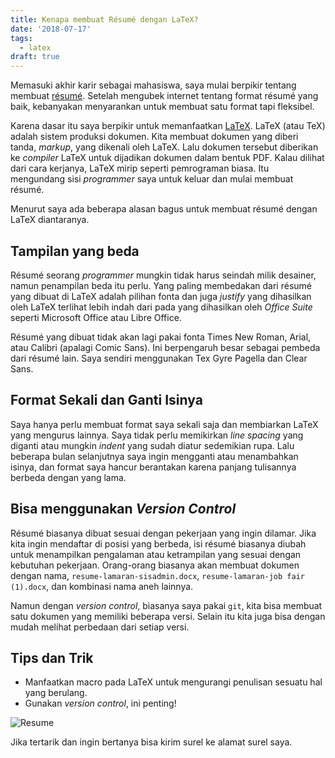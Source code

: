 ```yaml
---
title: Kenapa membuat Résumé dengan LaTeX?
date: '2018-07-17'
tags:
  - latex
draft: true
---
```

Memasuki akhir karir sebagai mahasiswa, saya mulai berpikir tentang membuat [résumé](https://en.wikipedia.org/wiki/R%C3%A9sum%C3%A9). Setelah mengubek internet tentang format résumé yang baik, kebanyakan menyarankan untuk membuat satu format tapi fleksibel.

Karena dasar itu saya berpikir untuk memanfaatkan [LaTeX](https://tug.org/texlive/). LaTeX (atau TeX) adalah sistem produksi dokumen. Kita membuat dokumen yang diberi tanda, _markup_, yang dikenali oleh LaTeX. Lalu dokumen tersebut diberikan ke _compiler_ LaTeX untuk dijadikan dokumen dalam bentuk PDF. Kalau dilihat dari cara kerjanya, LaTeX mirip seperti pemrograman biasa. Itu mengundang sisi _programmer_ saya untuk keluar dan mulai membuat résumé.

Menurut saya ada beberapa alasan bagus untuk membuat résumé dengan LaTeX diantaranya.

## Tampilan yang beda

Résumé seorang _programmer_ mungkin tidak harus seindah milik desainer, namun penampilan beda itu perlu. Yang paling membedakan dari résumé yang dibuat di LaTeX adalah pilihan fonta dan juga _justify_ yang dihasilkan oleh LaTeX terlihat lebih indah dari pada yang dihasilkan oleh _Office Suite_ seperti Microsoft Office atau Libre Office.

Résumé yang dibuat tidak akan lagi pakai fonta Times New Roman, Arial, atau Calibri (apalagi Comic Sans). Ini berpengaruh besar sebagai pembeda dari résumé lain. Saya sendiri menggunakan Tex Gyre Pagella dan Clear Sans.

## Format Sekali dan Ganti Isinya

Saya hanya perlu membuat format saya sekali saja dan membiarkan LaTeX yang mengurus lainnya. Saya tidak perlu memikirkan _line spacing_ yang diganti atau mungkin _indent_ yang sudah diatur sedemikian rupa. Lalu beberapa bulan selanjutnya saya ingin mengganti atau menambahkan isinya, dan format saya hancur berantakan karena panjang tulisannya berbeda dengan yang lama.

## Bisa menggunakan _Version Control_

Résumé biasanya dibuat sesuai dengan pekerjaan yang ingin dilamar. Jika kita ingin mendaftar di posisi yang berbeda, isi résumé biasanya diubah untuk menampilkan pengalaman atau ketrampilan yang sesuai dengan kebutuhan pekerjaan. Orang-orang biasanya akan membuat dokumen dengan nama, `resume-lamaran-sisadmin.docx`, `resume-lamaran-job fair (1).docx`, dan kombinasi nama aneh lainnya.

Namun dengan _version control_, biasanya saya pakai `git`, kita bisa membuat satu dokumen yang memiliki beberapa versi. Selain itu kita juga bisa dengan mudah melihat perbedaan dari setiap versi.

## Tips dan Trik

* Manfaatkan macro pada LaTeX untuk mengurangi penulisan sesuatu hal yang berulang.
* Gunakan _version control_, ini penting!

![Resume](/images/uploads/screenshot-from-2018-07-17-08-37-16.png)

Jika tertarik dan ingin bertanya bisa kirim surel ke alamat surel saya.
